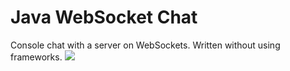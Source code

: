 # Java WebSocket Chat
Console chat with a server on WebSockets. Written without using frameworks.
<img src="https://i.ibb.co/vwLfvFQ/chat.png">
